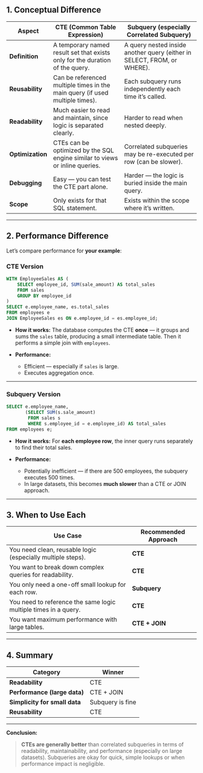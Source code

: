 
## 1. Conceptual Difference

| Aspect           | **CTE (Common Table Expression)**                                            | **Subquery (especially Correlated Subquery)**                           |
| ---------------- | ---------------------------------------------------------------------------- | ----------------------------------------------------------------------- |
| **Definition**   | A temporary named result set that exists only for the duration of the query. | A query nested inside another query (either in SELECT, FROM, or WHERE). |
| **Reusability**  | Can be referenced multiple times in the main query (if used multiple times). | Each subquery runs independently each time it’s called.                 |
| **Readability**  | Much easier to read and maintain, since logic is separated clearly.          | Harder to read when nested deeply.                                      |
| **Optimization** | CTEs can be optimized by the SQL engine similar to views or inline queries.  | Correlated subqueries may be re-executed per row (can be slower).       |
| **Debugging**    | Easy — you can test the CTE part alone.                                      | Harder — the logic is buried inside the main query.                     |
| **Scope**        | Only exists for that SQL statement.                                          | Exists within the scope where it’s written.                             |

---

##  2. Performance Difference

Let’s compare performance for **your example**:

###  CTE Version

```sql
WITH EmployeeSales AS (
    SELECT employee_id, SUM(sale_amount) AS total_sales
    FROM sales
    GROUP BY employee_id
)
SELECT e.employee_name, es.total_sales
FROM employees e
JOIN EmployeeSales es ON e.employee_id = es.employee_id;
```

* **How it works:**
  The database computes the CTE **once** — it groups and sums the `sales` table, producing a small intermediate table.
  Then it performs a simple join with `employees`.

* **Performance:**
  - Efficient — especially if `sales` is large.
  - Executes aggregation once.

---

###  Subquery Version

```sql
SELECT e.employee_name,
       (SELECT SUM(s.sale_amount)
        FROM sales s
        WHERE s.employee_id = e.employee_id) AS total_sales
FROM employees e;
```

* **How it works:**
  For **each employee row**, the inner query runs separately to find their total sales.

* **Performance:**
  - Potentially inefficient — if there are 500 employees, the subquery executes 500 times.
  - In large datasets, this becomes **much slower** than a CTE or JOIN approach.

---

##  3. When to Use Each

| Use Case                                                        | Recommended Approach |
| --------------------------------------------------------------- | -------------------- |
| You need clean, reusable logic (especially multiple steps).     |  **CTE**            |
| You want to break down complex queries for readability.         |  **CTE**            |
| You only need a one-off small lookup for each row.              |  **Subquery**      |
| You need to reference the same logic multiple times in a query. |  **CTE**            |
| You want maximum performance with large tables.                 |  **CTE + JOIN**     |

---

##  4. Summary

| Category                      | Winner           |
| ----------------------------- | ---------------- |
| **Readability**               |  CTE           |
| **Performance (large data)**  |  CTE + JOIN    |
| **Simplicity for small data** | Subquery is fine |
| **Reusability**               |  CTE           |

---

 **Conclusion:**

> **CTEs are generally better** than correlated subqueries in terms of readability, maintainability, and performance (especially on large datasets).
> Subqueries are okay for quick, simple lookups or when performance impact is negligible.
